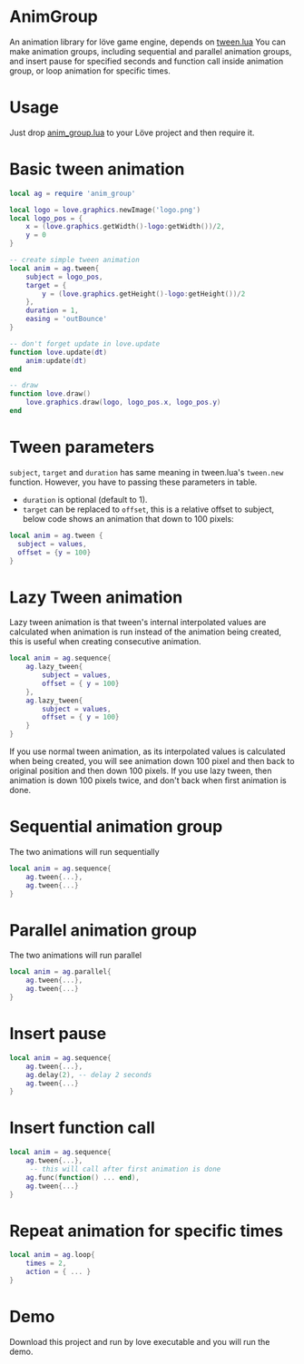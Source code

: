 # AnimGroup
An animation library for löve game engine, depends on [tween.lua](https://github.com/kikito/tween.lua)
You can make animation groups, including sequential and parallel animation groups, 
and insert pause for specified seconds and function call inside animation group, or loop animation for specific times.

# Usage
Just drop [anim_group.lua](https://github.com/Moligaloo/AnimGroup/blob/master/anim_group.lua) to your Löve project and then require it.

# Basic tween animation

```lua
local ag = require 'anim_group'

local logo = love.graphics.newImage('logo.png')
local logo_pos = {
	x = (love.graphics.getWidth()-logo:getWidth())/2,
	y = 0
}

-- create simple tween animation
local anim = ag.tween{
	subject = logo_pos,
	target = {
		y = (love.graphics.getHeight()-logo:getHeight())/2
	},
	duration = 1, 
	easing = 'outBounce'
}

-- don't forget update in love.update
function love.update(dt)
	anim:update(dt)
end

-- draw
function love.draw()
	love.graphics.draw(logo, logo_pos.x, logo_pos.y)
end

```

# Tween parameters
`subject`,  `target` and `duration` has same meaning in tween.lua's `tween.new ` function. However,  you have to passing these parameters in table.
 * `duration` is optional (default to 1). 
 * `target` can be replaced to `offset`, this is a relative offset to subject, below code shows an animation that down to 100 pixels:
```lua
local anim = ag.tween {
  subject = values,
  offset = {y = 100}
}
```

# Lazy Tween animation
Lazy tween animation is that tween's internal interpolated values are calculated when animation is run instead of the animation being created, this is useful when creating consecutive animation.

```lua
local anim = ag.sequence{
	ag.lazy_tween{
		subject = values,
		offset = { y = 100}
	},
	ag.lazy_tween{
		subject = values,
		offset = { y = 100}
	}
}
```

If you use normal tween animation, as its interpolated values is calculated when being created, you will see animation down 100 pixel and then back to original position and then down 100 pixels. If you use lazy tween, then animation is down 100 pixels twice, and don't back when first animation is done.

# Sequential animation group

The two animations will run sequentially
```lua
local anim = ag.sequence{
	ag.tween{...}, 
	ag.tween{...}
}
```

# Parallel animation group
The two animations will run parallel
```lua
local anim = ag.parallel{
	ag.tween{...}, 
	ag.tween{...}
}
```

# Insert pause
```lua
local anim = ag.sequence{
	ag.tween{...}, 
	ag.delay(2), -- delay 2 seconds
	ag.tween{...}
}
```

# Insert function call
```lua
local anim = ag.sequence{
	ag.tween{...}, 
	 -- this will call after first animation is done
	ag.func(function() ... end), 
	ag.tween{...}
}
```

# Repeat animation for specific times
```lua
local anim = ag.loop{
	times = 2,
	action = { ... } 
}
```

# Demo
Download this project and run by love executable and you will run the demo.